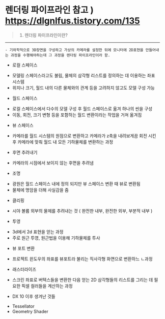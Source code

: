 렌더링 파이프라인
참고 ) https://dlgnlfus.tistory.com/135
=================

> 1) 렌더링 파이프라인이란?
--------------------------
    - 기하학적으로 3D장면을 구성하고 가상의 카메라를 설정한 뒤에 모니터에 2D표현을 만들어내는 과정을 수행해야하는데 그 과정을 렌더링 파이프라인이라 함.



* 로컬 스페이스
- 모델링 스페이스라고도 불림, 물체의 삼각형 리스트를 정의하는 데 이용하는 좌표 시스템
- 위치나 크기, 월드 내의 다른 물체와의 관계 등을 고려하지 않고도 모델 구성 가능

* 월드 스페이스
- 로컬 스페이스에서 다수의 모델 구성 후 월드 스페이스로 옮겨 하나의 씬을 구성
- 이동, 회전, 크기 변형 등을 포함하는 월드 변환이라는 작업을 거쳐 옮겨짐

* 뷰 스페이스
- 카메라를 월드 시스템의 원점으로 변환하고 카메라가 z축을 내려보게끔 회전 시킨후 카메라에 맞춰 월드 내 모든 기하물체를 변환하는 과정

* 후면 추려내기
- 카메라의 시점에서 보이지 않는 후면을 추려냄

* 조명
- 광원은 월드 스페이스 내에 정의 되지만 뷰 스페이스 변환 때 뷰로 변환됨
- 물체에 명암을 더해 사실감을 줌

* 클리핑
- 시야 볼륨 외부의 물체를 추려내는 것 ( 완전한 내부, 완전한 외부, 부분적 내부 )

* 투영
- 3d에서 2d 표현을 얻는 과정
- 주로 원근 투영, 원근법을 이용해 기하물체를 투사

* 뷰 포트 변환
- 프로젝트 윈도우의 좌표를 뷰포트라 불리는 직사각형 화면으로 변환하느 ㄴ과정

* 래스터라이즈
- 스크린 좌표로 버텍스들을 변환한 다음 얻는 2D 삼각형들의 리스트를 그리는 데 필요한 픽셀 컬러들을 계산하는 과정

* DX 10 이후 생겨난 것들
- Tessellator 
- Geometry Shader